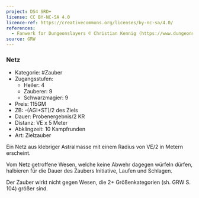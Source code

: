 ```yaml
---
project: DS4 SRD+
license: CC BY-NC-SA 4.0
licence-ref: https://creativecommons.org/licenses/by-nc-sa/4.0/
references: 
  - Fanwerk for Dungeonslayers © Christian Kennig (https://www.dungeonslayers.net/)
source: GRW
---
```


### Netz

- Kategorie: #Zauber
- Zugangsstufen:
  - Heiler: 4
  - Zauberer: 9
  - Schwarzmagier: 9
- Preis: 115GM
- ZB: -(AGI+ST)/2 des Ziels
- Dauer: Probenergebnis/2 KR
- Distanz: VE x 5 Meter
- Abklingzeit: 10 Kampfrunden
- Art: Zielzauber

Ein Netz aus klebriger Astralmasse mit einem Radius von VE/2 in Metern erscheint.

Vom Netz getroffene Wesen, welche keine Abwehr dagegen würfeln dürfen, halbieren für die Dauer des Zaubers Initiative, Laufen und Schlagen.

Der Zauber wirkt nicht gegen Wesen, die 2+ Größenkategorien (sh. GRW S. 104) größer sind.

